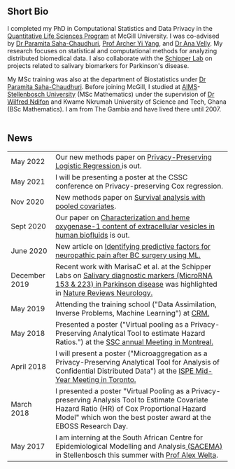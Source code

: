 
## <i class="fa fa-chevron-right"></i> Short Bio

I completed my PhD in Computational Statistics and Data Privacy in the [Quantitative Life Sciences Program](https://www.mcgill.ca/qls/) at McGill University. I was co-advised by [Dr Paramita Saha-Chaudhuri](https://sites.google.com/site/paramitasaharesearch/), [Prof Archer Yi Yang](https://www.math.mcgill.ca/yyang/), and [Dr Ana Velly](https://www.mcgill.ca/dentistry/ana-miriam-velly). My research focuses on statistical and computational methods for analyzing distributed biomedical data. I also collaborate with the [Schipper Lab](https://www.researchgate.net/profile/Hyman_Schipper) on projects related to salivary biomarkers for Parkinson's disease. 

My MSc training was also at the department of Biostatistics under [Dr Paramita Saha-Chaudhuri](https://sites.google.com/site/paramitasaharesearch/). Before joining McGill, I studied at [AIMS](https://www.aims.ac.za/en/home)-[Stellenbosch University](https://www.sun.ac.za/english) (MSc Mathematics) under the supervision of [Dr Wilfred Ndifon](https://ndifongroup.org/) and Kwame Nkrumah University of Science and Tech, Ghana (BSc Mathematics). I am from The Gambia and have lived there until 2007.

<table class="table table-hover">
  <tr>
  </tr>
</table>




## <i class="fa fa-chevron-right"></i> News
<table class="table table-hover">
<tr>
  <td class='col-md-3'>May 2022</td>
  <td> Our new methods paper on <a href='https://doi.org/10.1093/jssam/smac013'> Privacy-Preserving Logistic Regression </a> is out.</td>
</tr>
<tr>
  <td class='col-md-3'>May 2021</td>
  <td> I will be presenting a poster at the CSSC conference on Privacy-preserving Cox regression.</td>
</tr>
<tr>
  <td class='col-md-3'>Nov 2020</td>
  <td> New methods paper on <a href='https://doi.org/10.1002/sim.8816'> Survival analysis with pooled covariates</a>.</td>
</tr>
<tr>
  <td class='col-md-3'>Sept 2020</td>
  <td> Our paper on <a href='https://doi.org/10.1111/jnc.15167'> Characterization and heme oxygenase-1 content of extracellular vesicles in human biofluids</a> is out.</td>
</tr>
<tr>
  <td class='col-md-3'>June 2020</td>
  <td> New article on <a href='https://doi.org/10.1016/j.ijmedinf.2020.104170'> Identifying predictive factors for neuropathic pain after BC surgery using ML. </a></td>
</tr>
<tr>
  <td class='col-md-3'>December 2019</td>
  <td> Recent work with MarisaC et al. at the Schipper Labs on <a href='https://doi.org/10.1002/mds.27935'> Salivary diagnostic markers (MicroRNA 153 & 223) in Parkinson disease</a> was highlighted in <a href='https://www.nature.com/articles/s41582-019-0305-y'> Nature Reviews Neurology.</a></td>
</tr>
<tr>
  <td class='col-md-3'>May 2019</td>
  <td> Attending the training school ("Data Assimilation, Inverse Problems, Machine Learning") at <a href='http://www.crm.umontreal.ca/en/'> CRM.</a></td>
</tr>
<tr>
  <td class='col-md-3'>May 2018</td>
  <td> Presented a poster ("Virtual pooling as a Privacy-Preserving Analytical Tool to estimate Hazard Ratios.") at the <a href='https://ssc.ca/en/meeting/annual/presentation/virtual-pooling-a-privacy-preserving-analysis-tool-estimate-covariate'> SSC annual Meeting in Montreal.</a></td>
</tr>
<tr>
  <td class='col-md-3'>April 2018</td>
  <td> I will  present a poster ("Microaggregation as a Privacy-Preserving Analytical Tool for Analysis of Confidential Distributed Data") at the <a href='https://www.pharmacoepi.org/meetings/mid-year-2018/'> ISPE Mid-Year Meeting in Toronto.</a></td>
</tr>
<tr>
  <td class='col-md-3'>March 2018</td>
  <td> I presented a poster "Virtual Pooling as a Privacy-preserving Analysis Tool to Estimate Covariate Hazard Ratio (HR) of Cox Proportional Hazard Model" which won the best poster award at the EBOSS Research Day.</td>
</tr>
<tr>
  <td class='col-md-3'>May 2017</td>
  <td>I am interning at the South African Centre for Epidemiological Modelling and Analysis<a href='http://www.sacema.org/'> (SACEMA)</a> in Stellenbosch this summer with <a href='http://www.sacema.org/people/staff'>Prof Alex Welta</a>.</td>
</tr>
</table>






